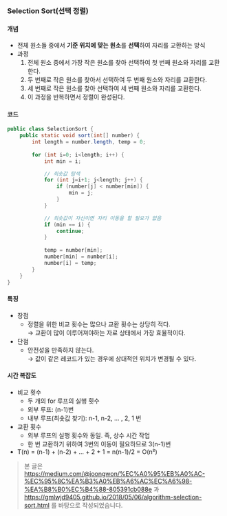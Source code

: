 ### Selection Sort(선택 정렬)
#### 개념
* 전체 원소들 중에서 **기준 위치에 맞는 원소**를 **선택**하여 자리를 교환하는 방식
* 과정
  1. 전체 원소 중에서 가장 작은 원소를 찾아 선택하여 첫 번째 원소와 자리를 교환한다.
  2. 두 번째로 작은 원소를 찾아서 선택하여 두 번째 원소와 자리를 교환한다.
  3. 세 번째로 작은 원소를 찾아 선택하여 세 번째 원소와 자리를 교환한다.
  4. 이 과정을 반복하면서 정렬이 완성된다.
  
#### 코드
```java
public class SelectionSort {
    public static void sort(int[] number) {
        int length = number.length, temp = 0;
		
        for (int i=0; i<length; i++) {
            int min = i;

            // 최솟값 탐색
            for (int j=i+1; j<length; j++) {
                if (number[j] < number[min]) {
                    min = j;
                }
            }

            // 최솟값이 자신이면 자리 이동을 할 필요가 없음
            if (min == i) {
                continue;
            }
            
            temp = number[min];
            number[min] = number[i];
            number[i] = temp;
        }
    }
}
```

#### 특징
* 장점
  * 정렬을 위한 비교 횟수는 많으나 교환 횟수는 상당히 적다.  
    → 교환이 많이 이루어져야하는 자료 상태에서 가장 효율적이다.
* 단점
  * 안전성을 만족하지 않는다.  
    → 값이 같은 레코드가 있는 경우에 상대적인 위치가 변경될 수 있다.
    
#### 시간 복잡도
* 비교 횟수
  * 두 개의 for 루프의 실행 횟수
  * 외부 루프: (n-1)번
  * 내부 루프(최솟값 찾기): n-1, n-2, … , 2, 1 번
* 교환 횟수
  * 외부 루프의 실행 횟수와 동일. 즉, 상수 시간 작업
  * 한 번 교환하기 위하여 3번의 이동이 필요하므로 3(n-1)번
* T(n) = (n-1) + (n-2) + … + 2 + 1 = n(n-1)/2 = O(n²)


> 본 글은 https://medium.com/@joongwon/%EC%A0%95%EB%A0%AC-%EC%95%8C%EA%B3%A0%EB%A6%AC%EC%A6%98-%EA%B8%B0%EC%B4%88-805391cb088e 과 https://gmlwjd9405.github.io/2018/05/06/algorithm-selection-sort.html 를 바탕으로 작성되었습니다.
